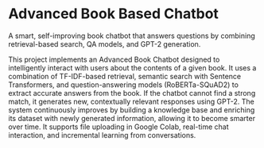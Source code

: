 # Advanced Book Based Chatbot
A smart, self-improving book chatbot that answers questions by combining retrieval-based search, QA models, and GPT-2 generation.

This project implements an Advanced Book Chatbot designed to intelligently interact with users about the contents of a given book. It uses a combination of TF-IDF-based retrieval, semantic search with Sentence Transformers, and question-answering models (RoBERTa-SQuAD2) to extract accurate answers from the book. If the chatbot cannot find a strong match, it generates new, contextually relevant responses using GPT-2. The system continuously improves by building a knowledge base and enriching its dataset with newly generated information, allowing it to become smarter over time. It supports file uploading in Google Colab, real-time chat interaction, and incremental learning from conversations.

